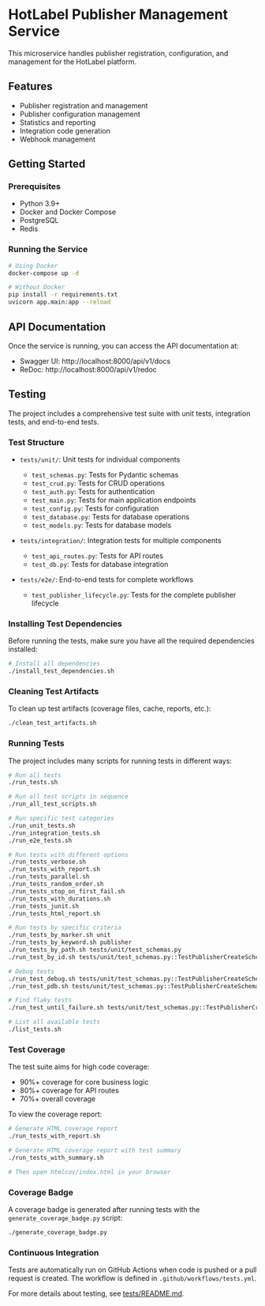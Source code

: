# HotLabel Publisher Management Service

This microservice handles publisher registration, configuration, and management for the HotLabel platform.

## Features

- Publisher registration and management
- Publisher configuration management
- Statistics and reporting
- Integration code generation
- Webhook management

## Getting Started

### Prerequisites

- Python 3.9+
- Docker and Docker Compose
- PostgreSQL
- Redis

### Running the Service

```bash
# Using Docker
docker-compose up -d

# Without Docker
pip install -r requirements.txt
uvicorn app.main:app --reload
```

## API Documentation

Once the service is running, you can access the API documentation at:

- Swagger UI: http://localhost:8000/api/v1/docs
- ReDoc: http://localhost:8000/api/v1/redoc

## Testing

The project includes a comprehensive test suite with unit tests, integration tests, and end-to-end tests.

### Test Structure

- `tests/unit/`: Unit tests for individual components
  - `test_schemas.py`: Tests for Pydantic schemas
  - `test_crud.py`: Tests for CRUD operations
  - `test_auth.py`: Tests for authentication
  - `test_main.py`: Tests for main application endpoints
  - `test_config.py`: Tests for configuration
  - `test_database.py`: Tests for database operations
  - `test_models.py`: Tests for database models

- `tests/integration/`: Integration tests for multiple components
  - `test_api_routes.py`: Tests for API routes
  - `test_db.py`: Tests for database integration

- `tests/e2e/`: End-to-end tests for complete workflows
  - `test_publisher_lifecycle.py`: Tests for the complete publisher lifecycle

### Installing Test Dependencies

Before running the tests, make sure you have all the required dependencies installed:

```bash
# Install all dependencies
./install_test_dependencies.sh
```

### Cleaning Test Artifacts

To clean up test artifacts (coverage files, cache, reports, etc.):

```bash
./clean_test_artifacts.sh
```

### Running Tests

The project includes many scripts for running tests in different ways:

```bash
# Run all tests
./run_tests.sh

# Run all test scripts in sequence
./run_all_test_scripts.sh

# Run specific test categories
./run_unit_tests.sh
./run_integration_tests.sh
./run_e2e_tests.sh

# Run tests with different options
./run_tests_verbose.sh
./run_tests_with_report.sh
./run_tests_parallel.sh
./run_tests_random_order.sh
./run_tests_stop_on_first_fail.sh
./run_tests_with_durations.sh
./run_tests_junit.sh
./run_tests_html_report.sh

# Run tests by specific criteria
./run_tests_by_marker.sh unit
./run_tests_by_keyword.sh publisher
./run_tests_by_path.sh tests/unit/test_schemas.py
./run_test_by_id.sh tests/unit/test_schemas.py::TestPublisherCreateSchema::test_valid_data

# Debug tests
./run_test_debug.sh tests/unit/test_schemas.py::TestPublisherCreateSchema::test_valid_data
./run_test_pdb.sh tests/unit/test_schemas.py::TestPublisherCreateSchema::test_valid_data

# Find flaky tests
./run_test_until_failure.sh tests/unit/test_schemas.py::TestPublisherCreateSchema::test_valid_data

# List all available tests
./list_tests.sh
```

### Test Coverage

The test suite aims for high code coverage:
- 90%+ coverage for core business logic
- 80%+ coverage for API routes
- 70%+ overall coverage

To view the coverage report:

```bash
# Generate HTML coverage report
./run_tests_with_report.sh

# Generate HTML coverage report with test summary
./run_tests_with_summary.sh

# Then open htmlcov/index.html in your browser
```

### Coverage Badge

A coverage badge is generated after running tests with the `generate_coverage_badge.py` script:

```bash
./generate_coverage_badge.py
```

### Continuous Integration

Tests are automatically run on GitHub Actions when code is pushed or a pull request is created. The workflow is defined in `.github/workflows/tests.yml`.

For more details about testing, see [tests/README.md](tests/README.md).
